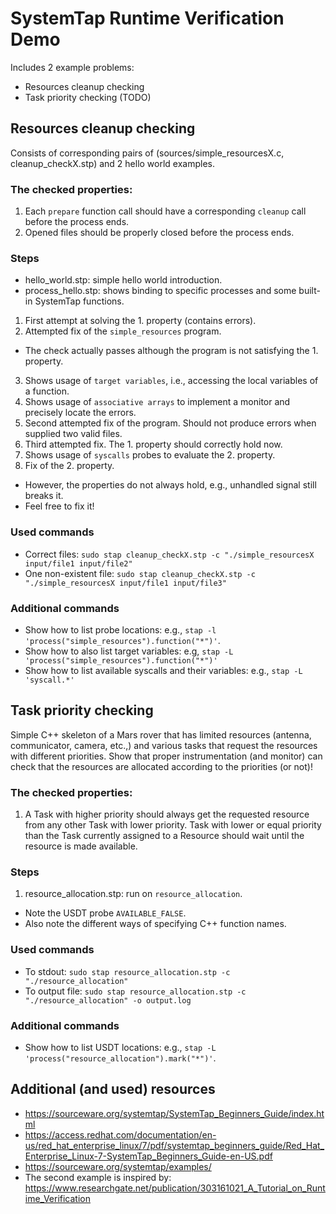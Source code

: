 SystemTap Runtime Verification Demo
===================================

Includes 2 example problems: 
 - Resources cleanup checking
 - Task priority checking (TODO)


Resources cleanup checking
--------------------------

Consists of corresponding pairs of (sources/simple_resourcesX.c, cleanup_checkX.stp)
and 2 hello world examples.

### The checked properties:
1. Each `prepare` function call should have a corresponding `cleanup` call before the process ends.
2. Opened files should be properly closed before the process ends.

### Steps
* hello_world.stp: simple hello world introduction.
* process_hello.stp: shows binding to specific processes and some built-in SystemTap functions.
1. First attempt at solving the 1. property (contains errors).
2. Attempted fix of the `simple_resources` program.
 * The check actually passes although the program is not satisfying the 1. property.
3. Shows usage of `target variables`, i.e., accessing the local variables of a function.
4. Shows usage of `associative arrays` to implement a monitor and precisely locate the errors.
5. Second attempted fix of the program. Should not produce errors when supplied two valid files.
6. Third attempted fix. The 1. property should correctly hold now.
7. Shows usage of `syscalls` probes to evaluate the 2. property.
8. Fix of the 2. property.
 * However, the properties do not always hold, e.g., unhandled signal still breaks it.
 * Feel free to fix it!

### Used commands
* Correct files: `sudo stap cleanup_checkX.stp -c "./simple_resourcesX input/file1 input/file2"`
* One non-existent file: `sudo stap cleanup_checkX.stp -c "./simple_resourcesX input/file1 input/file3"`

### Additional commands
* Show how to list probe locations: e.g., `stap -l 'process("simple_resources").function("*")'`.
* Show how to also list target variables: e.g, `stap -L 'process("simple_resources").function("*")'`
* Show how to list available syscalls and their variables: e.g., `stap -L 'syscall.*'` 


Task priority checking
----------------------

Simple C++ skeleton of a Mars rover that has limited resources (antenna, communicator, camera, etc.,)
and various tasks that request the resources with different priorities. Show that proper instrumentation
(and monitor) can check that the resources are allocated according to the priorities (or not)!

### The checked properties:
1. A Task with higher priority should always get the requested resource from any other Task with lower
priority. Task with lower or equal priority than the Task currently assigned to a Resource should wait 
until the resource is made available. 

### Steps
1. resource_allocation.stp: run on `resource_allocation`.
* Note the USDT probe `AVAILABLE_FALSE`.
* Also note the different ways of specifying C++ function names.

### Used commands
* To stdout: `sudo stap resource_allocation.stp -c "./resource_allocation"`
* To output file: `sudo stap resource_allocation.stp -c "./resource_allocation" -o output.log`

### Additional commands
* Show how to list USDT locations: e.g., `stap -L 'process("resource_allocation").mark("*")'`.


Additional (and used) resources
-------------------------------
* https://sourceware.org/systemtap/SystemTap_Beginners_Guide/index.html
* https://access.redhat.com/documentation/en-us/red_hat_enterprise_linux/7/pdf/systemtap_beginners_guide/Red_Hat_Enterprise_Linux-7-SystemTap_Beginners_Guide-en-US.pdf
* https://sourceware.org/systemtap/examples/
* The second example is inspired by: https://www.researchgate.net/publication/303161021_A_Tutorial_on_Runtime_Verification